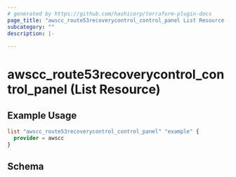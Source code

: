 ```yaml
---
# generated by https://github.com/hashicorp/terraform-plugin-docs
page_title: "awscc_route53recoverycontrol_control_panel List Resource - terraform-provider-awscc"
subcategory: ""
description: |-
  
---
```


# awscc_route53recoverycontrol_control_panel (List Resource)



## Example Usage

```terraform
list "awscc_route53recoverycontrol_control_panel" "example" {
  provider = awscc
}
```

<!-- schema generated by tfplugindocs -->
## Schema
